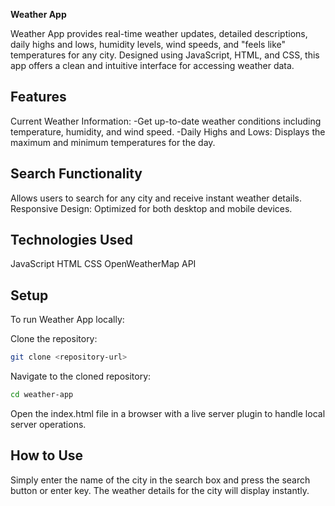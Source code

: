 **Weather App**


Weather App provides real-time weather updates, detailed descriptions, daily highs and lows, humidity levels, wind speeds, and "feels like" temperatures for any city. Designed using JavaScript, HTML, and CSS, this app offers a clean and intuitive interface for accessing weather data.


## Features


Current Weather Information: 
-Get up-to-date weather conditions including temperature, humidity, and wind speed.
-Daily Highs and Lows: Displays the maximum and minimum temperatures for the day.

## Search Functionality
Allows users to search for any city and receive instant weather details.
Responsive Design: Optimized for both desktop and mobile devices.

## Technologies Used
JavaScript
HTML
CSS
OpenWeatherMap API

## Setup


To run Weather App locally:

Clone the repository:
```bash
git clone <repository-url>
```
Navigate to the cloned repository:
```bash
cd weather-app
```
Open the index.html file in a browser with a live server plugin to handle local server operations.


## How to Use
Simply enter the name of the city in the search box and press the search button or enter key. The weather details for the city will display instantly.

